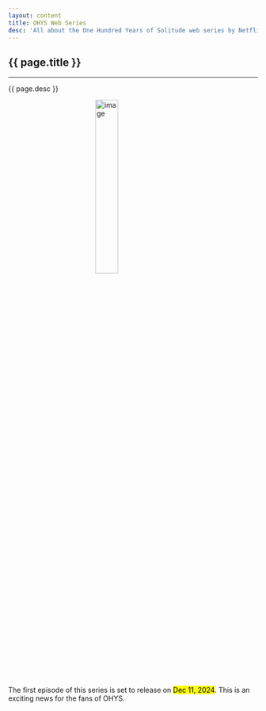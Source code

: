 ```yaml
---
layout: content
title: OHYS Web Series
desc: 'All about the One Hundred Years of Solitude web series by Netflix'
---
```

## {{ page.title }}
---
{{ page.desc }}

<img src="https://i.ibb.co/Jqy4vXk/image.png" alt="image" border="0" width="30%" style="margin: 0 auto; display: block;">

The first episode of this series is set to release on <mark>Dec 11, 2024</mark>. This is an exciting news for the fans of OHYS.